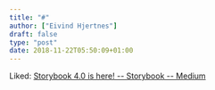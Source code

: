```yaml
---
title: "#"
author: ["Eivind Hjertnes"]
draft: false
type: "post"
date: 2018-11-22T05:50:09+01:00
---
```


Liked:
[Storybook
4.0 is here! -- Storybook -- Medium](https://medium.com/storybookjs/storybook-4-0-is-here-10b9857fc7de)

